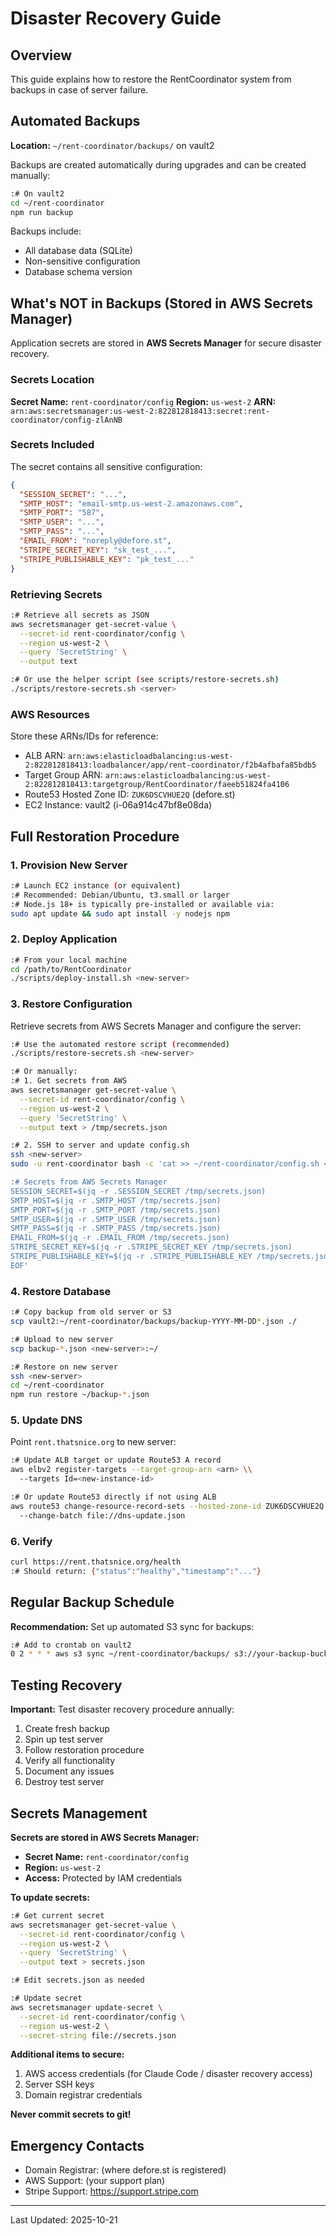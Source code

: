 # Disaster Recovery Guide

## Overview

This guide explains how to restore the RentCoordinator system from backups in case of server failure.

## Automated Backups

**Location:** `~/rent-coordinator/backups/` on vault2

Backups are created automatically during upgrades and can be created manually:

```bash
:# On vault2
cd ~/rent-coordinator
npm run backup
```

Backups include:
- All database data (SQLite)
- Non-sensitive configuration
- Database schema version

## What's NOT in Backups (Stored in AWS Secrets Manager)

Application secrets are stored in **AWS Secrets Manager** for secure disaster recovery.

### Secrets Location

**Secret Name:** `rent-coordinator/config`
**Region:** `us-west-2`
**ARN:** `arn:aws:secretsmanager:us-west-2:822812818413:secret:rent-coordinator/config-zlAnNB`

### Secrets Included

The secret contains all sensitive configuration:

```json
{
  "SESSION_SECRET": "...",
  "SMTP_HOST": "email-smtp.us-west-2.amazonaws.com",
  "SMTP_PORT": "587",
  "SMTP_USER": "...",
  "SMTP_PASS": "...",
  "EMAIL_FROM": "noreply@defore.st",
  "STRIPE_SECRET_KEY": "sk_test_...",
  "STRIPE_PUBLISHABLE_KEY": "pk_test_..."
}
```

### Retrieving Secrets

```bash
:# Retrieve all secrets as JSON
aws secretsmanager get-secret-value \
  --secret-id rent-coordinator/config \
  --region us-west-2 \
  --query 'SecretString' \
  --output text

:# Or use the helper script (see scripts/restore-secrets.sh)
./scripts/restore-secrets.sh <server>
```

### AWS Resources

Store these ARNs/IDs for reference:
- ALB ARN: `arn:aws:elasticloadbalancing:us-west-2:822812818413:loadbalancer/app/rent-coordinator/f2b4afbafa85bdb5`
- Target Group ARN: `arn:aws:elasticloadbalancing:us-west-2:822812818413:targetgroup/RentCoordinator/faeeb51824fa4106`
- Route53 Hosted Zone ID: `ZUK6DSCVHUE2Q` (defore.st)
- EC2 Instance: vault2 (i-06a914c47bf8e08da)

## Full Restoration Procedure

### 1. Provision New Server

```bash
:# Launch EC2 instance (or equivalent)
:# Recommended: Debian/Ubuntu, t3.small or larger
:# Node.js 18+ is typically pre-installed or available via:
sudo apt update && sudo apt install -y nodejs npm
```

### 2. Deploy Application

```bash
:# From your local machine
cd /path/to/RentCoordinator
./scripts/deploy-install.sh <new-server>
```

### 3. Restore Configuration

Retrieve secrets from AWS Secrets Manager and configure the server:

```bash
:# Use the automated restore script (recommended)
./scripts/restore-secrets.sh <new-server>

:# Or manually:
:# 1. Get secrets from AWS
aws secretsmanager get-secret-value \
  --secret-id rent-coordinator/config \
  --region us-west-2 \
  --query 'SecretString' \
  --output text > /tmp/secrets.json

:# 2. SSH to server and update config.sh
ssh <new-server>
sudo -u rent-coordinator bash -c 'cat >> ~/rent-coordinator/config.sh << EOF

:# Secrets from AWS Secrets Manager
SESSION_SECRET=$(jq -r .SESSION_SECRET /tmp/secrets.json)
SMTP_HOST=$(jq -r .SMTP_HOST /tmp/secrets.json)
SMTP_PORT=$(jq -r .SMTP_PORT /tmp/secrets.json)
SMTP_USER=$(jq -r .SMTP_USER /tmp/secrets.json)
SMTP_PASS=$(jq -r .SMTP_PASS /tmp/secrets.json)
EMAIL_FROM=$(jq -r .EMAIL_FROM /tmp/secrets.json)
STRIPE_SECRET_KEY=$(jq -r .STRIPE_SECRET_KEY /tmp/secrets.json)
STRIPE_PUBLISHABLE_KEY=$(jq -r .STRIPE_PUBLISHABLE_KEY /tmp/secrets.json)
EOF'
```

### 4. Restore Database

```bash
:# Copy backup from old server or S3
scp vault2:~/rent-coordinator/backups/backup-YYYY-MM-DD*.json ./

:# Upload to new server
scp backup-*.json <new-server>:~/

:# Restore on new server
ssh <new-server>
cd ~/rent-coordinator
npm run restore ~/backup-*.json
```

### 5. Update DNS

Point `rent.thatsnice.org` to new server:

```bash
:# Update ALB target or update Route53 A record
aws elbv2 register-targets --target-group-arn <arn> \\
  --targets Id=<new-instance-id>

:# Or update Route53 directly if not using ALB
aws route53 change-resource-record-sets --hosted-zone-id ZUK6DSCVHUE2Q \\
  --change-batch file://dns-update.json
```

### 6. Verify

```bash
curl https://rent.thatsnice.org/health
:# Should return: {"status":"healthy","timestamp":"..."}
```

## Regular Backup Schedule

**Recommendation:** Set up automated S3 sync for backups:

```bash
:# Add to crontab on vault2
0 2 * * * aws s3 sync ~/rent-coordinator/backups/ s3://your-backup-bucket/rent-coordinator/ --delete
```

## Testing Recovery

**Important:** Test disaster recovery procedure annually:

1. Create fresh backup
2. Spin up test server
3. Follow restoration procedure
4. Verify all functionality
5. Document any issues
6. Destroy test server

## Secrets Management

**Secrets are stored in AWS Secrets Manager:**

- **Secret Name:** `rent-coordinator/config`
- **Region:** `us-west-2`
- **Access:** Protected by IAM credentials

**To update secrets:**

```bash
:# Get current secret
aws secretsmanager get-secret-value \
  --secret-id rent-coordinator/config \
  --region us-west-2 \
  --query 'SecretString' \
  --output text > secrets.json

:# Edit secrets.json as needed

:# Update secret
aws secretsmanager update-secret \
  --secret-id rent-coordinator/config \
  --region us-west-2 \
  --secret-string file://secrets.json
```

**Additional items to secure:**

1. AWS access credentials (for Claude Code / disaster recovery access)
2. Server SSH keys
3. Domain registrar credentials

**Never commit secrets to git!**

## Emergency Contacts

- Domain Registrar: (where defore.st is registered)
- AWS Support: (your support plan)
- Stripe Support: https://support.stripe.com

---

Last Updated: 2025-10-21
